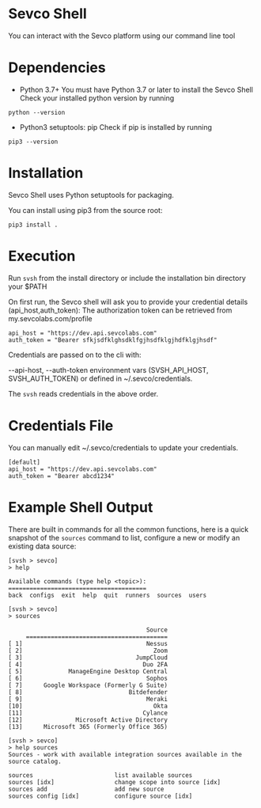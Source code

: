 # Sevco Shell
You can interact with the Sevco platform using our command line tool

# Dependencies

- Python 3.7+
You must have Python 3.7 or later to install the Sevco Shell
Check your installed python version by running
```
python --version
```
- Python3 setuptools: pip
Check if pip is installed by running
```
pip3 --version
```

# Installation

Sevco Shell uses Python setuptools for packaging. 

You can install using pip3 from the source root:
```
pip3 install .
```

# Execution

Run `svsh` from the install directory or include the installation bin directory your $PATH

On first run, the Sevco shell will ask you to provide your credential details (api_host,auth_token):
The authorization token can be retrieved from my.sevcolabs.com/profile
```
api_host = "https://dev.api.sevcolabs.com"
auth_token = "Bearer sfkjsdfklghsdklfgjhsdfklgjhdfklgjhsdf"
```

Credentials are passed on to the cli with:

--api-host, --auth-token
environment vars (SVSH\_API\_HOST, SVSH\_AUTH\_TOKEN)
or defined in ~/.sevco/credentials.

The `svsh` reads credentials in the above order.


# Credentials File

You can manually edit ~/.sevco/credentials to update your credentials.
```
[default]
api_host = "https://dev.api.sevcolabs.com"
auth_token = "Bearer abcd1234"
```

# Example Shell Output
There are built in commands for all the common functions, here is a quick snapshot of the `sources` command to list, configure a new or modify an existing data source:
```
[svsh > sevco]
> help

Available commands (type help <topic>):
=======================================
back  configs  exit  help  quit  runners  sources  users

[svsh > sevco]
> sources

                                       Source
     ========================================
[ 1]                                   Nessus
[ 2]                                     Zoom
[ 3]                                JumpCloud
[ 4]                                  Duo 2FA
[ 5]             ManageEngine Desktop Central
[ 6]                                   Sophos
[ 7]      Google Workspace (Formerly G Suite)
[ 8]                              Bitdefender
[ 9]                                   Meraki
[10]                                     Okta
[11]                                  Cylance
[12]               Microsoft Active Directory
[13]      Microsoft 365 (Formerly Office 365)

[svsh > sevco]
> help sources
Sources - work with available integration sources available in the source catalog.

sources                       list available sources
sources [idx]                 change scope into source [idx]
sources add                   add new source
sources config [idx]          configure source [idx]
```
